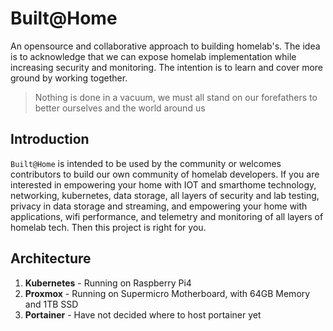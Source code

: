 # Built@Home

An opensource and collaborative approach to building homelab's. The idea is to acknowledge that we can expose homelab implementation while increasing security and monitoring. The intention is to learn and cover more ground by working together.

> Nothing is done in a vacuum, we must all stand on our forefathers to better ourselves and the world around us

## Introduction

`Built@Home` is intended to be used by the community or welcomes contributors to build our own community of homelab developers. If you are interested in empowering your home with IOT and smarthome technology, networking, kubernetes, data storage, all layers of security and lab testing, privacy in data storage and streaming, and empowering your home with applications, wifi performance, and telemetry and monitoring of all layers of homelab tech. Then this project is right for you.


## Architecture

1. **Kubernetes** - Running on Raspberry Pi4
2. **Proxmox** - Running on Supermicro Motherboard, with 64GB Memory and 1TB SSD
3. **Portainer** - Have not decided where to host portainer yet
